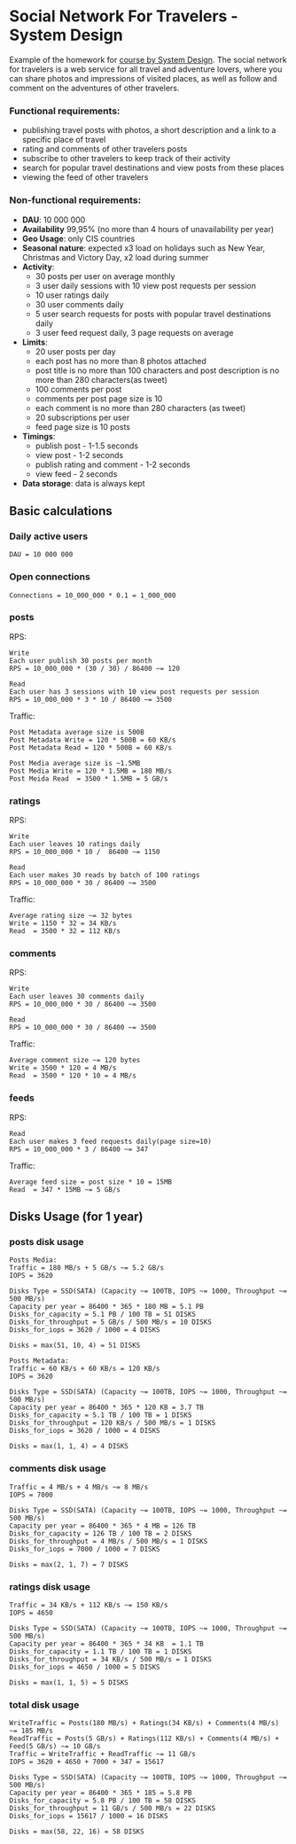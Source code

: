 # Social Network For Travelers - System Design

Example of the homework for [course by System Design](https://balun.courses/courses/system_design).
The social network for travelers is a web service for all travel and adventure lovers, where you can share photos and impressions of visited places, as well as follow and comment on the adventures of other travelers.

### Functional requirements:

- publishing travel posts with photos, a short description and a link to a specific place of travel
- rating and comments of other travelers posts
- subscribe to other travelers to keep track of their activity
- search for popular travel destinations and view posts from these places
- viewing the feed of other travelers

### Non-functional requirements:

- **DAU**: 10 000 000
- **Availability** 99,95% (no more than 4 hours of unavailability per year)
- **Geo Usage**: only CIS countries
- **Seasonal nature**: expected x3 load on holidays such as New Year, Christmas and Victory Day, x2 load during summer
- **Activity**:
    - 30 posts per user on average monthly
    - 3 user daily sessions with 10 view post requests per session
    - 10 user ratings daily
    - 30 user comments daily
    - 5 user search requests for posts with popular travel destinations daily
    - 3 user feed request daily, 3 page requests on average
- **Limits**:
    - 20 user posts per day
    - each post has no more than 8 photos attached
    - post title is no more than 100 characters and post description is no more than 280 characters(as tweet)
    - 100 comments per post
    - comments per post page size is 10 
    - each comment is no more than 280 characters (as tweet)
    - 20 subscriptions per user
    - feed page size is 10 posts
- **Timings**:
    - publish post - 1-1.5 seconds
    - view post - 1-2 seconds
    - publish rating and comment - 1-2 seconds
    - view feed - 2 seconds
- **Data storage**: data is always kept  

## Basic calculations

### Daily active users

    DAU = 10 000 000

### Open connections

    Connections = 10_000_000 * 0.1 = 1_000_000

### posts
RPS:

    Write
    Each user publish 30 posts per month
    RPS = 10_000_000 * (30 / 30) / 86400 ~= 120

    Read
    Each user has 3 sessions with 10 view post requests per session
    RPS = 10_000_000 * 3 * 10 / 86400 ~= 3500

Traffic:
    
    Post Metadata average size is 500B
    Post Metadata Write = 120 * 500B = 60 KB/s 
    Post Metadata Read = 120 * 500B = 60 KB/s 

    Post Media average size is ~1.5MB 
    Post Media Write = 120 * 1.5MB = 180 MB/s
    Post Meida Read  = 3500 * 1.5MB = 5 GB/s

### ratings
RPS:

    Write
    Each user leaves 10 ratings daily
    RPS = 10_000_000 * 10 /  86400 ~= 1150 

    Read
    Each user makes 30 reads by batch of 100 ratings
    RPS = 10_000_000 * 30 / 86400 ~= 3500 

Traffic:

    Average rating size ~= 32 bytes
    Write = 1150 * 32 = 34 KB/s
    Read  = 3500 * 32 = 112 KB/s

### comments
RPS:

    Write
    Each user leaves 30 comments daily
    RPS = 10_000_000 * 30 / 86400 ~= 3500 

    Read
    RPS = 10_000_000 * 30 / 86400 ~= 3500 

Traffic:

    Average comment size ~= 120 bytes
    Write = 3500 * 120 = 4 MB/s
    Read  = 3500 * 120 * 10 = 4 MB/s

### feeds
RPS:
    
    Read
    Each user makes 3 feed requests daily(page size=10)
    RPS = 10_000_000 * 3 / 86400 ~= 347 

Traffic:

    Average feed size = post size * 10 = 15MB 
    Read  = 347 * 15MB ~= 5 GB/s

## Disks Usage (for 1 year)

### posts disk usage

    Posts Media:
    Traffic = 180 MB/s + 5 GB/s ~= 5.2 GB/s
    IOPS = 3620

    Disks Type = SSD(SATA) (Capacity ~= 100TB, IOPS ~= 1000, Throughput ~= 500 MB/s)
    Capacity per year = 86400 * 365 * 180 MB = 5.1 PB
    Disks_for_capacity = 5.1 PB / 100 TB = 51 DISKS
    Disks_for_throughput = 5 GB/s / 500 MB/s = 10 DISKS
    Disks_for_iops = 3620 / 1000 = 4 DISKS

    Disks = max(51, 10, 4) = 51 DISKS

    Posts Metadata:
    Traffic = 60 KB/s + 60 KB/s = 120 KB/s
    IOPS = 3620

    Disks Type = SSD(SATA) (Capacity ~= 100TB, IOPS ~= 1000, Throughput ~= 500 MB/s)
    Capacity per year = 86400 * 365 * 120 KB = 3.7 TB
    Disks_for_capacity = 5.1 TB / 100 TB = 1 DISKS
    Disks_for_throughput = 120 KB/s / 500 MB/s = 1 DISKS
    Disks_for_iops = 3620 / 1000 = 4 DISKS

    Disks = max(1, 1, 4) = 4 DISKS

### comments disk usage

    Traffic = 4 MB/s + 4 MB/s ~= 8 MB/s
    IOPS = 7000

    Disks Type = SSD(SATA) (Capacity ~= 100TB, IOPS ~= 1000, Throughput ~= 500 MB/s)
    Capacity per year = 86400 * 365 * 4 MB = 126 TB
    Disks_for_capacity = 126 TB / 100 TB = 2 DISKS
    Disks_for_throughput = 4 MB/s / 500 MB/s = 1 DISKS
    Disks_for_iops = 7000 / 1000 = 7 DISKS

    Disks = max(2, 1, 7) = 7 DISKS

### ratings disk usage

    Traffic = 34 KB/s + 112 KB/s ~= 150 KB/s
    IOPS = 4650

    Disks Type = SSD(SATA) (Capacity ~= 100TB, IOPS ~= 1000, Throughput ~= 500 MB/s)
    Capacity per year = 86400 * 365 * 34 KB  = 1.1 TB
    Disks_for_capacity = 1.1 TB / 100 TB = 1 DISKS
    Disks_for_throughput = 34 KB/s / 500 MB/s = 1 DISKS
    Disks_for_iops = 4650 / 1000 = 5 DISKS

    Disks = max(1, 1, 5) = 5 DISKS

### total disk usage

    WriteTraffic = Posts(180 MB/s) + Ratings(34 KB/s) + Comments(4 MB/s) ~= 185 MB/s
    ReadTraffic = Posts(5 GB/s) + Ratings(112 KB/s) + Comments(4 MB/s) + Feed(5 GB/s) ~= 10 GB/s
    Traffic = WriteTraffic + ReadTraffic ~= 11 GB/s
    IOPS = 3620 + 4650 + 7000 + 347 = 15617

    Disks Type = SSD(SATA) (Capacity ~= 100TB, IOPS ~= 1000, Throughput ~= 500 MB/s)
    Capacity per year = 86400 * 365 * 185 = 5.8 PB
    Disks_for_capacity = 5.8 PB / 100 TB = 58 DISKS
    Disks_for_throughput = 11 GB/s / 500 MB/s = 22 DISKS
    Disks_for_iops = 15617 / 1000 = 16 DISKS

    Disks = max(58, 22, 16) = 58 DISKS

